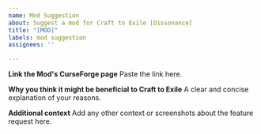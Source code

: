 ```yaml
---
name: Mod Suggestion
about: Suggest a mod for Craft to Exile [Dissonance]
title: "[MOD]"
labels: mod suggestion
assignees: ''

---
```


**Link the Mod's CurseForge page**
Paste the link here.

**Why you think it might be beneficial to Craft to Exile**
A clear and concise explanation of your reasons.

**Additional context**
Add any other context or screenshots about the feature request here.
